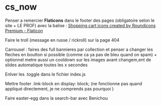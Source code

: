 # cs_now

Penser a remercier **Flaticons** dans le footer des pages (obligatoire selon le site + LE PROF) avec la balise : <a href="https://www.flaticon.com/free-icons/shopping-cart" title="shopping cart icons">Shopping cart icons created by Roundicons Premium - Flaticon</a>

Faire le troll (message en russe / rickroll) sur la page 404

Carrousel : faires des full bannieres par collection et penser a changer les fleches en boutton si possible (comme ca ya pas de bleu quand on spam) + optionnel metre aussi un cooldown sur les images avant changem,ent de slides automatique toutes les x secondes

Enlver les .toggle dans le fichier index.js

Mettre footer .link-block en display: block; (ne fonctionne pas quand appliqué directement, je ne comprends pas pourquoi )

Faire easter-egg dans la search-bar avec Benichou